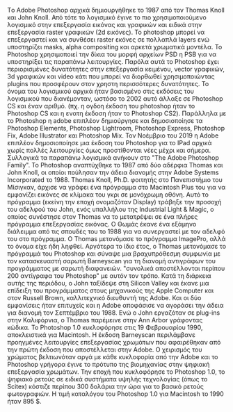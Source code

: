 Tο Adobe Photoshop αρχικά δημιουργήθηκε το 1987 από τον Thomas Knoll και John Knoll. Από τότε το λογισμικό έγινε το πιο χρησιμοποιούμενο λογισμικό στην επεξεργασία εικόνας και γραφικών και ειδικά στην επεξεργασία raster γραφικών (2d εικόνες). Το photoshop μπορεί να επεξεργαστεί και να συνθέσει raster εκόνες σε πολλαπλά layers ενώ υποστηρίζει masks, alpha compositing και αρκετά χρωματικά μοντέλα. Το Photoshop χρησιμοποιεί την δίκια του μορφή αρχείων PSD η PSB για να υποστηρίξει τις παραπάνω λειτουργίες. Παρόλα αυτά το Photoshop έχει περιορισμένες δυνατότητες στην επεξεργασία κειμένου, vector γραφικών, 3d γραφικών και video κάτι που μπορεί να διορθωθεί χρησιμοποιώντας plugins που προσφέρουν στον χρηστη περισσότερες δυνατότητες. Το όνομα του λογισμικού αρχικά ήταν βασισμένο στις εκδόσεις του λογισμικού που διανέμονταν, ωστόσο το 2002 αυτό άλλαξε σε Photoshop CS και έναν αριθμό. (πχ. η ογδοη έκδοση του photoshop ήταν το Photoshop CS και η ενατη έκδοση ήταν το Photoshop CS2). Παράλληλα με το Photoshop η adobe επιπλέον δημιούργησε και δημοσιοποίησε τα Photoshop Elements, Photoshop Lightroom, Photoshop Express, Photoshop Fix, Adobe Illustrator και Photoshop Mix. Τον Νοέμβριο του 2019 η Adobe επιπλέον δημοσιοποίησε μια έκδοση του Photoshop για το IPad αρχικά χωρίς πολλές λειτουργίες όμως προστίθονται νέες μέχρι και σήμερα. Συλλογικά τα παραπάνω λογισμικά ανήκουν στο "The Adobe Photoshop Family". Το Photoshop αναπτύχθηκε το 1987 από δύο αδέρφια Thomas και John Knoll, οι οποίοι πούλησαν την άδεια διανομής στην Adobe Systems Incorporated το 1988. Thomas Knoll, Ph.D. φοιτητής στο Πανεπιστήμιο του Μίσιγκαν, άρχισε να γράφει ένα πρόγραμμα στο Macintosh Plus του για να εμφανίζει εικόνες σε κλίμακα του γκρι σε μονόχρωμη οθόνη. Αυτό το πρόγραμμα (εκείνη την εποχή ονομαζόταν Display) τράβηξε την προσοχή του αδελφού του John, ενός υπαλλήλου της Industrial Light & Magic, ο οποίος συνέστησε στον Thomas να το μετατρέψει σε ένα πλήρες πρόγραμμα επεξεργασίας εικόνας. Ο Θωμάς έκανε ένα εξάμηνο διάλειμμα από τις σπουδές του το 1988 για να συνεργαστεί με τον αδελφό του στο πρόγραμμα. Ο Thomas μετονόμασε το πρόγραμμα ImagePro, αλλά το όνομα είχε ήδη ληφθεί. Αργότερα το ίδιο έτος, ο Thomas μετονόμασε το πρόγραμμά του Photoshop και σύναψε μια βραχυπρόθεσμη συμφωνία με τον κατασκευαστή σαρωτή Barneyscan για τη διανομή αντιγράφων του προγράμματος με σαρωτή διαφανειών. "συνολικά αποστέλλονται περίπου 200 αντίγραφα του Photoshop" με αυτόν τον τρόπο. Κατά τη διάρκεια αυτής της περιόδου, ο John ταξίδεψε στη Silicon Valley και έκανε μια επίδειξη του προγράμματος στους μηχανικούς της Apple Computer και στον Russell Brown, καλλιτεχνικό διευθυντή της Adobe. Και οι δύο εμφανίσεις ήταν επιτυχείς και η Adobe αποφάσισε να αγοράσει την άδεια για διανομή τον Σεπτέμβριο του 1988. Ενώ ο John εργαζόταν σε plug-ins στην Καλιφόρνια, ο Thomas παρέμεινε στην Ann Arbor γράφοντας κώδικα. Το Photoshop 1.0 κυκλοφόρησε στις 19 Φεβρουαρίου 1990, αποκλειστικά για Macintosh. Η έκδοση Barneyscan περιλάμβανε προηγμένες λειτουργίες επεξεργασίας χρωμάτων που αφαιρέθηκαν από την πρώτη έκδοση που αποστέλλεται στην Adobe. Ο χειρισμός του χρώματος βελτιωνόταν αργά με κάθε κυκλοφορία από την Adobe και το Photoshop γρήγορα έγινε το πρότυπο της βιομηχανίας στην ψηφιακή επεξεργασία χρωμάτων. Την εποχή που κυκλοφόρησε το Photoshop 1.0, το ψηφιακό ρετούς σε ειδικά συστήματα υψηλής τεχνολογίας (όπως το Scitex) κόστιζε περίπου 300 δολάρια την ώρα για το βασικό ρετούς φωτογραφιών. Η τιμή καταλόγου του Photoshop 1.0 για Macintosh το 1990 ήταν 895 $.
